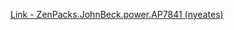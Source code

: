 [Link - ZenPacks.JohnBeck.power.AP7841 (nyeates)](https://github.com/nyeates/ZenPacks.JohnBeck.power.AP7841)
